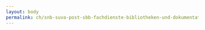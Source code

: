 ```yaml
---
layout: body
permalink: ch/snb-suva-post-sbb-fachdienste-bibliotheken-und-dokumentationsstellen-eidgenoessisches-institut-fuer-geistiges-eigentum/
---
```


